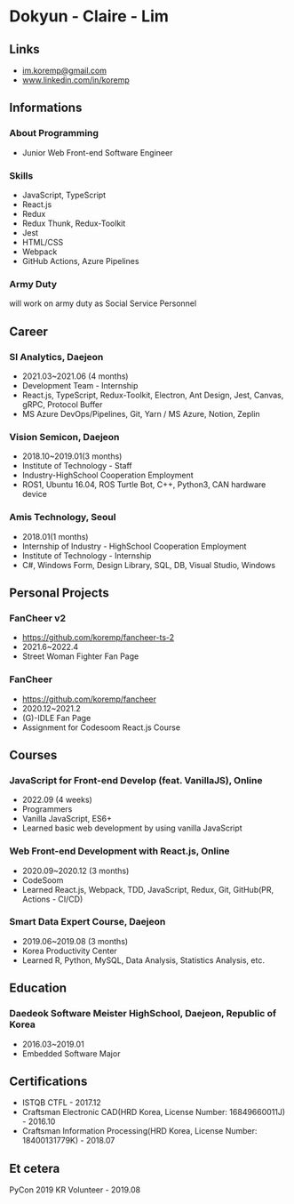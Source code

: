 # Dokyun - Claire - Lim

## Links

* <im.koremp@gmail.com>
* www.linkedin.com/in/koremp

## Informations

### About Programming

* Junior Web Front-end Software Engineer

### Skills

* JavaScript, TypeScript
* React.js
* Redux
* Redux Thunk, Redux-Toolkit
* Jest
* HTML/CSS
* Webpack
* GitHub Actions, Azure Pipelines

### Army Duty

will work on army duty as Social Service Personnel

## Career

### SI Analytics, Daejeon

* 2021.03~2021.06 (4 months)
* Development Team - Internship
* React.js, TypeScript, Redux-Toolkit, Electron, Ant Design, Jest, Canvas, gRPC, Protocol Buffer
* MS Azure DevOps/Pipelines, Git, Yarn / MS Azure, Notion, Zeplin

### Vision Semicon, Daejeon

* 2018.10~2019.01(3 months)
* Institute of Technology - Staff
* Industry-HighSchool Cooperation Employment
* ROS1, Ubuntu 16.04, ROS Turtle Bot, C++, Python3, CAN hardware device

### Amis Technology, Seoul

* 2018.01(1 months)
* Internship of Industry - HighSchool Cooperation Employment
* Institute of Technology - Internship
* C#, Windows Form, Design Library, SQL, DB, Visual Studio, Windows

## Personal Projects

### FanCheer v2

* https://github.com/koremp/fancheer-ts-2
* 2021.6~2022.4
* Street Woman Fighter Fan Page

### FanCheer

* https://github.com/koremp/fancheer
* 2020.12~2021.2
* (G)-IDLE Fan Page
* Assignment for Codesoom React.js Course

## Courses

### JavaScript for Front-end Develop (feat. VanillaJS), Online

* 2022.09 (4 weeks)
* Programmers
* Vanilla JavaScript, ES6+
* Learned basic web development by using vanilla JavaScript

### Web Front-end Development with React.js, Online

* 2020.09~2020.12 (3 months)
* CodeSoom
* Learned React.js, Webpack, TDD, JavaScript, Redux, Git, GitHub(PR, Actions - CI/CD)

### Smart Data Expert Course, Daejeon

* 2019.06~2019.08 (3 months)
* Korea Productivity Center
* Learned R, Python, MySQL, Data Analysis, Statistics Analysis, etc.

## Education

### Daedeok Software Meister HighSchool, Daejeon, Republic of Korea

* 2016.03~2019.01
* Embedded Software Major 

## Certifications

* ISTQB CTFL - 2017.12
* Craftsman Electronic CAD(HRD Korea, License Number: 16849660011J) - 2016.10
* Craftsman Information Processing(HRD Korea, License Number: 18400131779K) - 2018.07

## Et cetera

PyCon 2019 KR Volunteer - 2019.08
